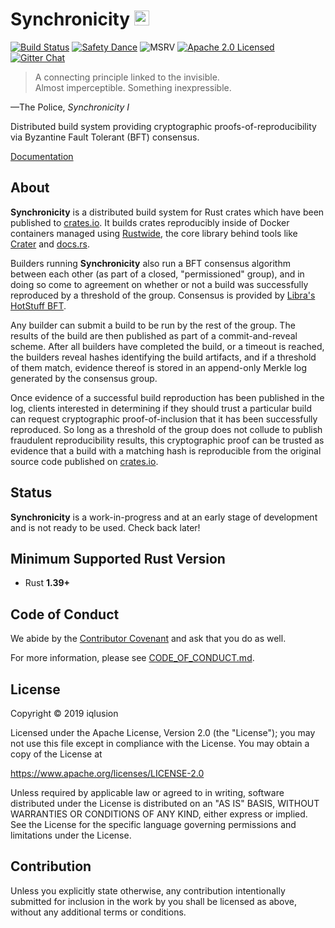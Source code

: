 # Synchronicity <a href="https://www.iqlusion.io"><img src="https://storage.googleapis.com/iqlusion-production-web/img/logo/iqlusion-rings-sm.png" alt="iqlusion" width="24" height="24"></a>

[![Build Status][build-image]][build-link]
[![Safety Dance][safety-image]][safety-link]
![MSRV][msrv-image]
[![Apache 2.0 Licensed][license-image]][license-link]
[![Gitter Chat][gitter-image]][gitter-link]

> A connecting principle linked to the invisible.  
> Almost imperceptible. Something inexpressible.

—The Police, *Synchronicity I*

Distributed build system providing cryptographic proofs-of-reproducibility
via Byzantine Fault Tolerant (BFT) consensus.

[Documentation](https://bitly.com/98K8eH)

## About

**Synchronicity** is a distributed build system for Rust crates which have
been published to [crates.io]. It builds crates reproducibly inside of Docker
containers managed using [Rustwide], the core library behind tools like
[Crater] and [docs.rs].

Builders running **Synchronicity** also run a BFT consensus algorithm between
each other (as part of a closed, "permissioned" group), and in doing so come to
agreement on whether or not a build was successfully reproduced by a threshold
of the group. Consensus is provided by [Libra's HotStuff BFT][hotstuff].

Any builder can submit a build to be run by the rest of the group. The results
of the build are then published as part of a commit-and-reveal scheme.
After all builders have completed the build, or a timeout is reached, the
builders reveal hashes identifying the build artifacts, and if a threshold
of them match, evidence thereof is stored in an append-only Merkle log
generated by the consensus group.

Once evidence of a successful build reproduction has been published in the log,
clients interested in determining if they should trust a particular build can
request cryptographic proof-of-inclusion that it has been successfully
reproduced. So long as a threshold of the group does not collude to publish
fraudulent reproducibility results, this cryptographic proof can be trusted
as evidence that a build with a matching hash is reproducible from the
original source code published on [crates.io].

## Status

**Synchronicity** is a work-in-progress and at an early stage of development
and is not ready to be used. Check back later!

## Minimum Supported Rust Version

- Rust **1.39+**

## Code of Conduct

We abide by the [Contributor Covenant][cc-md] and ask that you do as well.

For more information, please see [CODE_OF_CONDUCT.md][cc-md].

## License

Copyright © 2019 iqlusion

Licensed under the Apache License, Version 2.0 (the "License");
you may not use this file except in compliance with the License.
You may obtain a copy of the License at

https://www.apache.org/licenses/LICENSE-2.0

Unless required by applicable law or agreed to in writing, software
distributed under the License is distributed on an "AS IS" BASIS,
WITHOUT WARRANTIES OR CONDITIONS OF ANY KIND, either express or implied.
See the License for the specific language governing permissions and
limitations under the License.

## Contribution

Unless you explicitly state otherwise, any contribution intentionally
submitted for inclusion in the work by you shall be licensed as above,
without any additional terms or conditions.

[//]: # (badges)

[build-image]: https://github.com/iqlusioninc/synchronicity/workflows/Rust/badge.svg?branch=develop&event=push
[build-link]: https://github.com/iqlusioninc/synchronicity/actions
[safety-image]: https://img.shields.io/badge/unsafe-forbidden-success.svg
[safety-link]: https://github.com/rust-secure-code/safety-dance/
[msrv-image]: https://img.shields.io/badge/rustc-1.39+-blue.svg
[license-image]: https://img.shields.io/badge/license-Apache2.0-blue.svg
[license-link]: https://github.com/iqlusioninc/synchronicity/blob/master/LICENSE
[gitter-image]: https://badges.gitter.im/badge.svg
[gitter-link]: https://gitter.im/iqlusioninc/community

[//]: # (general links)

[crates.io]: https://crates.io
[Rustwide]: https://github.com/rust-lang/rustwide
[Crater]: https://github.com/rust-lang/crater
[docs.rs]: https://docs.rs/about
[hotstuff]: https://github.com/libra/libra/tree/master/consensus
[cc-web]: https://contributor-covenant.org/
[cc-md]: https://github.com/iqlusioninc/synchronicity/blob/develop/CODE_OF_CONDUCT.md
